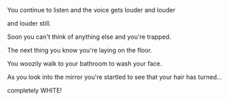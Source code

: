 You continue to listen and the voice gets louder and louder

and louder still.

Soon you can't think of anything else and you're trapped.

The next thing you know you're laying on the floor.

You woozily walk to your bathroom to wash your face.

As you look into the mirror you're startled to see that your hair has turned...

completely WHITE!
